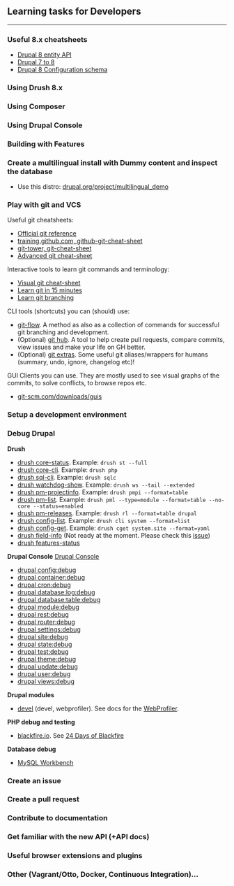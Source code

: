 ## Learning tasks for Developers
-----------------------------------

### Useful 8.x cheatsheets

- [Drupal 8 entity API](http://wizzlern.nl/sites/wizzlern.nl/files/artikel/drupal-content-entity-8.0.pdf)
- [Drupal 7 to 8](http://nuvole.org/sites/default/files/Drupal-7-to-Drupal-8-Cheatsheet.pdf)
- [Drupal 8 Configuration schema](http://hojtsy.hu/files/ConfigSchemaCheatSheet1.5.pdf)

### Using Drush 8.x

### Using Composer

### Using Drupal Console

### Building with Features

### Create a multilingual install with Dummy content and inspect the database

- Use this distro: [drupal.org/project/multilingual_demo](https://www.drupal.org/project/multilingual_demo)

### Play with git and VCS

Useful git cheatsheets:
- [Official git reference](https://git-scm.com/docs)
- [training.github.com, github-git-cheat-sheet](https://training.github.com/kit/downloads/github-git-cheat-sheet.pdf)
- [git-tower, git-cheat-sheet](https://www.git-tower.com/blog/git-cheat-sheet/)
- [Advanced git cheat-sheet](http://www.cheat-sheets.org/saved-copy/git-cheat-sheet.pdf)

Interactive tools to learn git commands and terminology:

- [Visual git cheat-sheet](http://ndpsoftware.com/git-cheatsheet.html)
- [Learn git in 15 minutes](https://try.github.io)
- [Learn git branching](http://pcottle.github.io/learnGitBranching/)

CLI tools (shortcuts) you can (should) use:

- [git-flow](https://github.com/nvie/gitflow). A method as also as a collection of commands for successful git branching and development.
- (Optional) [git hub](https://hub.github.com/). A tool to help create pull requests, compare commits, view issues and make your life on GH better.
- (Optional) [git extras](https://github.com/tj/git-extras). Some useful git aliases/wrappers for humans (summary, undo, ignore, changelog etc)!

GUI Clients you can use. They are mostly used to see visual graphs of the commits, to solve conflicts, to browse repos etc.
- [git-scm.com/downloads/guis](https://git-scm.com/downloads/guis)

### Setup a development environment

### Debug Drupal
**Drush**
- [drush core-status](http://drushcommands.com/drush-8x/core/core-status/). Example: ```drush st --full```
- [drush core-cli](http://drushcommands.com/drush-8x/core/core-cli/). Example: ```drush php```
- [drush sql-cli](http://drushcommands.com/drush-8x/sql/sql-cli/). Example: ```drush sqlc```
- [drush watchdog-show](http://drushcommands.com/drush-8x/watchdog/watchdog-show/). Example: ```drush ws --tail --extended```
- [drush pm-projectinfo](http://drushcommands.com/drush-8x/pm/pm-projectinfo/). Example: ```drush pmpi --format=table```
- [drush pm-list](http://drushcommands.com/drush-8x/pm/pm-list/). Example: ```drush pml --type=module --format=table --no-core --status=enabled```
- [drush pm-releases](http://drushcommands.com/drush-8x/pm/pm-releases/). Example: ```drush rl --format=table drupal```
- [drush config-list](http://drushcommands.com/drush-8x/config/config-list/). Example: ```drush cli system --format=list```
- [drush config-get](http://drushcommands.com/drush-8x/config/config-get/). Example: ```drush cget system.site --format=yaml```
- [drush field-info](http://drushcommands.com/drush-8x/field/field-info/) (Not ready at the moment. Please check this [issue](https://github.com/drush-ops/drush/issues/230))
- [drush features-status](http://drushcommands.com/drush-8x/features/features-status/)

**Drupal Console**
[Drupal Console](https://drupalconsole.com/)

- [drupal config:debug](https://hechoendrupal.gitbooks.io/drupal-console/content/en/commands/config-debug.html)
- [drupal container:debug](https://hechoendrupal.gitbooks.io/drupal-console/content/en/commands/container-debug.html)
- [drupal cron:debug](https://hechoendrupal.gitbooks.io/drupal-console/content/en/commands/cron-debug.html)
- [drupal database:log:debug](https://hechoendrupal.gitbooks.io/drupal-console/content/en/commands/database-log-debug.html)
- [drupal database:table:debug](https://hechoendrupal.gitbooks.io/drupal-console/content/en/commands/database-table-debug.html)
- [drupal module:debug](https://hechoendrupal.gitbooks.io/drupal-console/content/en/commands/module-debug.html)
- [drupal rest:debug](https://hechoendrupal.gitbooks.io/drupal-console/content/en/commands/rest-debug.html)
- [drupal router:debug](https://hechoendrupal.gitbooks.io/drupal-console/content/en/commands/router-debug.html)
- [drupal settings:debug](https://hechoendrupal.gitbooks.io/drupal-console/content/en/commands/settings-debug.html)
- [drupal site:debug](https://hechoendrupal.gitbooks.io/drupal-console/content/en/commands/site-debug.html)
- [drupal state:debug](https://hechoendrupal.gitbooks.io/drupal-console/content/en/commands/state-debug.html)
- [drupal test:debug](https://hechoendrupal.gitbooks.io/drupal-console/content/en/commands/test-debug.html)
- [drupal theme:debug](https://hechoendrupal.gitbooks.io/drupal-console/content/en/commands/theme-debug.html)
- [drupal update:debug](https://hechoendrupal.gitbooks.io/drupal-console/content/en/commands/update-debug.html)
- [drupal user:debug](https://hechoendrupal.gitbooks.io/drupal-console/content/en/commands/user-debug.html)
- [drupal views:debug](https://hechoendrupal.gitbooks.io/drupal-console/content/en/commands/views-debug.html)

**Drupal modules**
- [devel](https://www.drupal.org/project/devel) (devel, webprofiler). See docs for the [WebProfiler](https://github.com/lussoluca/webprofiler).

**PHP debug and testing**
- [blackfire.io](https://blackfire.io/). See [24 Days of Blackfire](https://blackfire.io/docs/24-days/index)

**Database debug**
- [MySQL Workbench ](https://www.mysql.com/products/workbench/)

### Create an issue

### Create a pull request

### Contribute to documentation

### Get familiar with the new API (+API docs)

### Useful browser extensions and plugins

### Other (Vagrant/Otto, Docker, Continuous Integration)...
